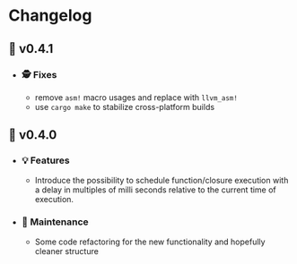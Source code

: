 # Changelog
## :banana: v0.4.1
  - ### :detective: Fixes
    - remove `asm!` macro usages and replace with `llvm_asm!`
    - use `cargo make` to stabilize cross-platform builds

## :pizza: v0.4.0
  - ### :bulb: Features
    - Introduce the possibility to schedule function/closure execution with a delay in multiples of milli seconds relative to the current time of execution.

  - ### :wrench: Maintenance
    - Some code refactoring for the new functionality and hopefully cleaner structure
    
